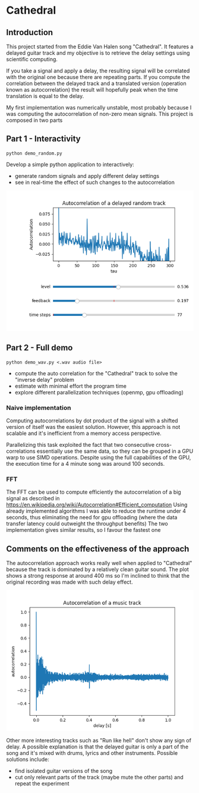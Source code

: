 # Cathedral

## Introduction
This project started from the Eddie Van Halen song "Cathedral". It features a delayed guitar track and my objective is to retrieve the delay settings using scientific computing.

If you take a signal and apply a delay, the resulting signal will be correlated with the original one because there are repeating parts. If you compute the correlation between the delayed track and a translated version (operation known as autocorrelation) the result will hopefully peak when the time translation is equal to the delay.

My first implementation was numerically unstable, most probably because I was computing the autocorrelation of non-zero mean signals. This project is composed in two parts


## Part 1 - Interactivity
```(bash)
python demo_random.py
```

Develop a simple python application to interactively:
  * generate random signals and apply different delay settings
  * see in real-time the effect of such changes to the autocorrelation


![plot](./img/screenshot_demo_random.png)


## Part 2 - Full demo
```(bash)
python demo_wav.py <.wav audio file>
```

  * compute the auto correlation for the "Cathedral" track to solve the "inverse delay" problem
  * estimate with minimal effort the program time
  * explore different parallelization techniques (openmp, gpu offloading)


### Naive implementation
Computing autocorrelations by dot product of the signal with a shifted version of itself was the easiest solution. However, this approach is not scalable and it's inefficient from a memory access perspective.

Parallelizing this task exploited the fact that two consecutive cross-correlations essentially use the same data, so they can be grouped in a GPU warp to use SIMD operations. Despite using the full capabilities of the GPU, the execution time for a 4 minute song was around 100 seconds.

### FFT
The FFT can be used to compute efficiently the autocorrelation of a big signal as described in https://en.wikipedia.org/wiki/Autocorrelation#Efficient_computation
Using already implemented algorithms I was able to reduce the runtime under 4 seconds, thus eliminating the need for gpu offloading (where the data transfer latency could outweight the throughput benefits)
The two implementation gives similar results, so I favour the fastest one


## Comments on the effectiveness of the approach
The autocorrelation approach works really well when applied to "Cathedral" because the track is dominated by a relatively clean guitar sound. The plot shows a strong response at around 400 ms so I'm inclined to think that the original recording was made with such delay effect.

![plot](./img/cathedral_auto_correlation.png)

Other more interesting tracks such as "Run like hell" don't show any sign of delay. A possible explanation is that the delayed guitar is only a part of the song and it's mixed with drums, lyrics and other instruments. Possible solutions include:
  * find isolated guitar versions of the song
  * cut only relevant parts of the track (maybe mute the other parts) and repeat the experiment

